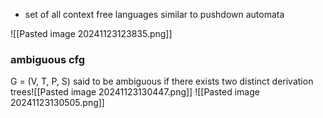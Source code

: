 - set of all context free languages similar to pushdown automata

![[Pasted image 20241123123835.png]]




### ambiguous cfg
G = (V, T, P, S) said to be ambiguous if there exists two distinct derivation trees![[Pasted image 20241123130447.png]]
![[Pasted image 20241123130505.png]]